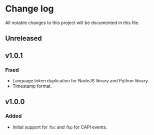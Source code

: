 # Change log

All notable changes to this project will be documented in this file.

## Unreleased

## v1.0.1

### Fixed

- Language token duplication for NodeJS library and Python library.
- Timestamp format.

## v1.0.0

### Added

- Initial support for `fbc` and `fbp` for CAPI events.
